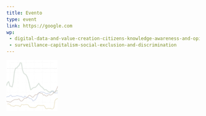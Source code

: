 ```yaml
---
title: Evento
type: event
link: https://google.com
wp:
 - digital-data-and-value-creation-citizens-knowledge-awareness-and-opinions
 - surveillance-capitalism-social-exclusion-and-discrimination
---
```


![{title}](./image.jpg)
